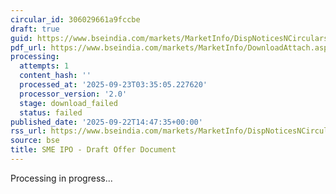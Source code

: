 ```yaml
---
circular_id: 306029661a9fccbe
draft: true
guid: https://www.bseindia.com/markets/MarketInfo/DispNoticesNCirculars.aspx?Noticeid={D7A7877F-52F1-48D0-B731-BDF90A15AA73}&noticeno=20250922-56&dt=09/22/2025&icount=56&totcount=58&flag=0
pdf_url: https://www.bseindia.com/markets/MarketInfo/DownloadAttach.aspx?id=20250922-56&attachedId=
processing:
  attempts: 1
  content_hash: ''
  processed_at: '2025-09-23T03:35:05.227620'
  processor_version: '2.0'
  stage: download_failed
  status: failed
published_date: '2025-09-22T14:47:35+00:00'
rss_url: https://www.bseindia.com/markets/MarketInfo/DispNoticesNCirculars.aspx?Noticeid={D7A7877F-52F1-48D0-B731-BDF90A15AA73}&noticeno=20250922-56&dt=09/22/2025&icount=56&totcount=58&flag=0
source: bse
title: SME IPO - Draft Offer Document
---
```


Processing in progress...